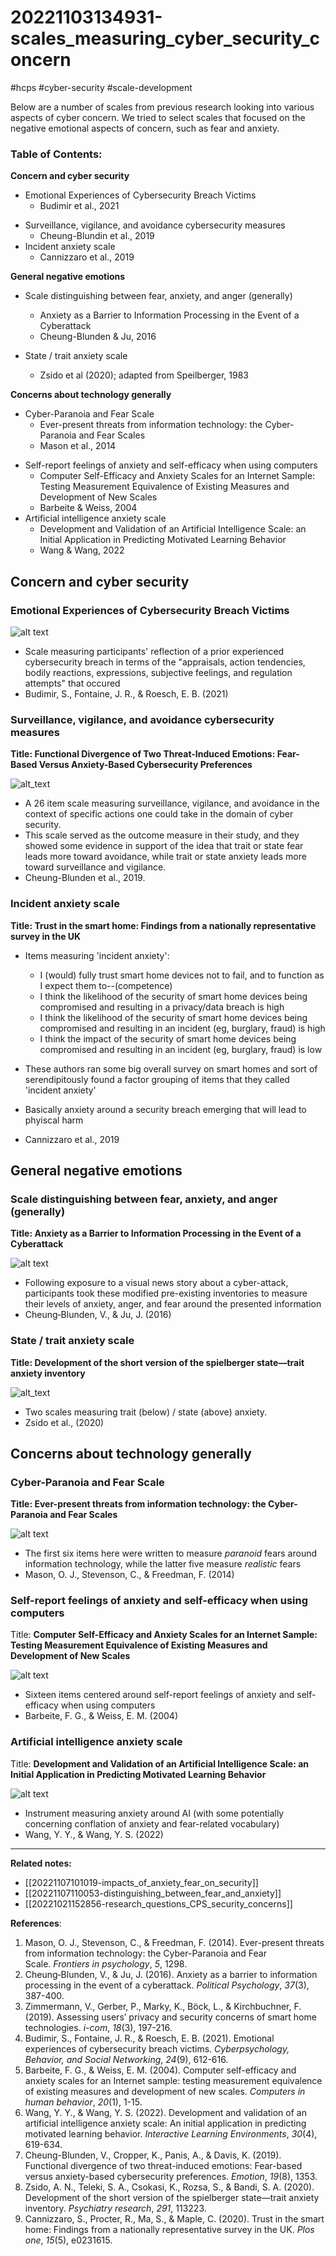 # 20221103134931-scales_measuring_cyber_security_concern
#hcps #cyber-security #scale-development 

Below are a number of scales from previous research looking into various aspects of cyber concern. We tried to select scales that focused on the negative emotional aspects of concern, such as fear and anxiety.

### Table of Contents:

**Concern and cyber security**
- Emotional Experiences of Cybersecurity Breach Victims
	* Budimir et al., 2021
* Surveillance, vigilance, and avoidance cybersecurity measures
	* Cheung-Blundin et al., 2019
* Incident anxiety scale
	* Cannizzaro et al., 2019

**General negative emotions**

* Scale distinguishing between fear, anxiety, and anger (generally)
	- Anxiety as a Barrier to Information Processing in the Event of a Cyberattack
	* Cheung-Blunden & Ju, 2016
	
*  State / trait anxiety scale
	* Zsido et al (2020); adapted from Speilberger, 1983
	
**Concerns about technology generally**
- Cyber-Paranoia and Fear Scale
	* Ever-present threats from information technology: the Cyber-Paranoia and Fear Scales
	* Mason et al., 2014
*  Self-report feelings of anxiety and self-efficacy when using computers
	- Computer Self-Efficacy and Anxiety Scales for an Internet Sample: Testing Measurement Equivalence of Existing Measures and Development of New Scales
	* Barbeite & Weiss, 2004
* Artificial intelligence anxiety scale
	- Development and Validation of an Artificial Intelligence Scale: an Initial Application in Predicting Motivated Learning Behavior
	* Wang & Wang, 2022

## Concern and cyber security

### Emotional Experiences of Cybersecurity Breach Victims

![alt text](emotions_following_cyber-security_breach_scale.jpg)
- Scale measuring participants' reflection of a prior experienced cybersecurity breach in terms of the "appraisals, action tendencies, bodily reactions, expressions, subjective feelings, and regulation attempts" that occured
- Budimir, S., Fontaine, J. R., & Roesch, E. B. (2021)

### Surveillance, vigilance, and avoidance cybersecurity measures
**Title: Functional Divergence of Two Threat-Induced Emotions: Fear-Based Versus Anxiety-Based Cybersecurity Preferences**

![alt_text](cheung-blunden_et_al_2019.jpg)

* A 26 item scale measuring surveillance, vigilance, and avoidance in the context of specific actions one could take in the domain of cyber security.
* This scale served as the outcome measure in their study, and they showed some evidence in support of the idea that trait or state fear leads more toward avoidance, while trait or state anxiety leads more toward surveillance and vigilance.
* Cheung-Blunden et al., 2019.

### Incident anxiety scale
**Title: Trust in the smart home: Findings from a nationally representative survey in the UK**

* Items measuring 'incident anxiety':
	* I (would) fully trust smart home devices not to fail, and to function as I expect them to--(competence)
	* I think the likelihood of the security of smart home devices being compromised and resulting in a privacy/data breach is high
	* I think the likelihood of the security of smart home devices being compromised and resulting in an incident (eg, burglary, fraud) is high
	* I think the impact of the security of smart home devices being compromised and resulting in an incident (eg, burglary, fraud) is low

* These authors ran some big overall survey on smart homes and sort of serendipitously found a factor grouping of items that they called 'incident anxiety'
* Basically anxiety around a security breach emerging that will lead to phyiscal harm
* Cannizzaro et al., 2019


## General negative emotions

###  Scale distinguishing between fear, anxiety, and anger (generally)
**Title: Anxiety as a Barrier to Information Processing in the Event of a Cyberattack**

![alt text](emotions_around_cyber-attack_scale.jpg)
- Following exposure to a visual news story about a cyber-attack, participants took these modified pre-existing inventories to measure their levels of anxiety, anger, and fear around the presented information
- Cheung‐Blunden, V., & Ju, J. (2016)


###  State / trait anxiety scale
**Title: Development of the short version of the spielberger state—trait anxiety
inventory**

![alt_text](zsido_et_al_2020.jpg)

* Two scales measuring trait (below) / state (above) anxiety.
* Zsido et al., (2020)

## Concerns about technology generally

### Cyber-Paranoia and Fear Scale

**Title: Ever-present threats from information technology: the Cyber-Paranoia and Fear Scales**

![alt text](cyber_paranoia_fear_scale.jpg)
- The first six items here were written to measure *paranoid* fears around information technology, while the latter five measure *realistic* fears
- Mason, O. J., Stevenson, C., & Freedman, F. (2014)


### Self-report feelings of anxiety and self-efficacy when using computers
Title: **Computer Self-Efficacy and Anxiety Scales for an Internet Sample: Testing Measurement Equivalence of Existing Measures and Development of New Scales**

![alt text](computer_self_efficacy_&_anxiety_scale.jpg)
- Sixteen items centered around self-report feelings of anxiety and self-efficacy when using computers
-  Barbeite, F. G., & Weiss, E. M. (2004)

### Artificial intelligence anxiety scale
Title: **Development and Validation of an Artificial Intelligence Scale: an Initial Application in Predicting Motivated Learning Behavior**

![alt text](AI_anxiety_scale.jpg)
- Instrument measuring anxiety around AI (with some potentially concerning conflation of anxiety and fear-related vocabulary)
- Wang, Y. Y., & Wang, Y. S. (2022)
----------------------------------------------------------------
**Related notes:**
* [[20221107101019-impacts_of_anxiety_fear_on_security]]
* [[20221107110053-distinguishing_between_fear_and_anxiety]]
* [[20221021152856-research_questions_CPS_security_concerns]]

**References**:
1. Mason, O. J., Stevenson, C., & Freedman, F. (2014). Ever-present threats from information technology: the Cyber-Paranoia and Fear Scale. _Frontiers in psychology_, _5_, 1298.
2. Cheung‐Blunden, V., & Ju, J. (2016). Anxiety as a barrier to information processing in the event of a cyberattack. _Political Psychology_, _37_(3), 387-400.
3. Zimmermann, V., Gerber, P., Marky, K., Böck, L., & Kirchbuchner, F. (2019). Assessing users’ privacy and security concerns of smart home technologies. _i-com_, _18_(3), 197-216.
4. Budimir, S., Fontaine, J. R., & Roesch, E. B. (2021). Emotional experiences of cybersecurity breach victims. _Cyberpsychology, Behavior, and Social Networking_, _24_(9), 612-616.
5. Barbeite, F. G., & Weiss, E. M. (2004). Computer self-efficacy and anxiety scales for an Internet sample: testing measurement equivalence of existing measures and development of new scales. _Computers in human behavior_, _20_(1), 1-15.
6. Wang, Y. Y., & Wang, Y. S. (2022). Development and validation of an artificial intelligence anxiety scale: An initial application in predicting motivated learning behavior. _Interactive Learning Environments_, _30_(4), 619-634.
7. Cheung-Blunden, V., Cropper, K., Panis, A., & Davis, K. (2019). Functional divergence of two threat-induced emotions: Fear-based versus anxiety-based cybersecurity preferences. _Emotion_, _19_(8), 1353.
8. Zsido, A. N., Teleki, S. A., Csokasi, K., Rozsa, S., & Bandi, S. A. (2020). Development of the short version of the spielberger state—trait anxiety inventory. _Psychiatry research_, _291_, 113223.
9. Cannizzaro, S., Procter, R., Ma, S., & Maple, C. (2020). Trust in the smart home: Findings from a nationally representative survey in the UK. _Plos one_, _15_(5), e0231615.